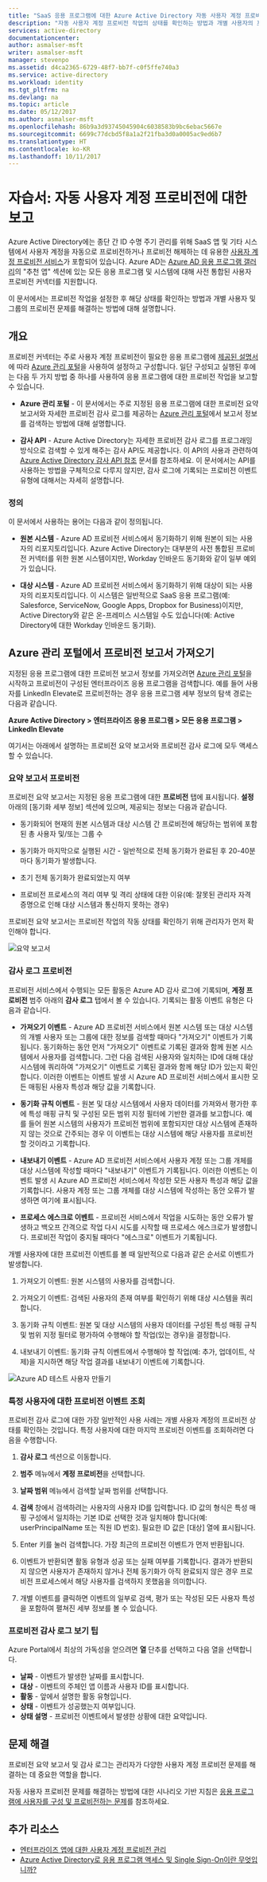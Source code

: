 ```yaml
---
title: "SaaS 응용 프로그램에 대한 Azure Active Directory 자동 사용자 계정 프로비전 보고 | Microsoft Docs"
description: "자동 사용자 계정 프로비전 작업의 상태를 확인하는 방법과 개별 사용자의 프로비전 문제를 해결하는 방법에 대해 알아봅니다."
services: active-directory
documentationcenter: 
author: asmalser-msft
writer: asmalser-msft
manager: stevenpo
ms.assetid: d4ca2365-6729-48f7-bb7f-c0f5ffe740a3
ms.service: active-directory
ms.workload: identity
ms.tgt_pltfrm: na
ms.devlang: na
ms.topic: article
ms.date: 05/12/2017
ms.author: asmalser-msft
ms.openlocfilehash: 86b9a3d93745045904c6038583b9bc6ebac5667e
ms.sourcegitcommit: 6699c77dcbd5f8a1a2f21fba3d0a0005ac9ed6b7
ms.translationtype: HT
ms.contentlocale: ko-KR
ms.lasthandoff: 10/11/2017
---
```

# <a name="tutorial-reporting-on-automatic-user-account-provisioning"></a>자습서: 자동 사용자 계정 프로비전에 대한 보고


Azure Active Directory에는 종단 간 ID 수명 주기 관리를 위해 SaaS 앱 및 기타 시스템에서 사용자 계정을 자동으로 프로비전하거나 프로비전 해제하는 데 유용한 [사용자 계정 프로비전 서비스](active-directory-saas-app-provisioning.md)가 포함되어 있습니다. Azure AD는 [Azure AD 응용 프로그램 갤러리](https://azuremarketplace.microsoft.com/en-us/marketplace/apps/category/azure-active-directory-apps?page=1&subcategories=featured)의 "추천 앱" 섹션에 있는 모든 응용 프로그램 및 시스템에 대해 사전 통합된 사용자 프로비전 커넥터를 지원합니다.

이 문서에서는 프로비전 작업을 설정한 후 해당 상태를 확인하는 방법과 개별 사용자 및 그룹의 프로비전 문제를 해결하는 방법에 대해 설명합니다.

## <a name="overview"></a>개요

프로비전 커넥터는 주로 사용자 계정 프로비전이 필요한 응용 프로그램에 [제공된 설명서](active-directory-saas-tutorial-list.md)에 따라 [Azure 관리 포털](https://portal.azure.com)을 사용하여 설정하고 구성합니다. 일단 구성되고 실행된 후에는 다음 두 가지 방법 중 하나를 사용하여 응용 프로그램에 대한 프로비전 작업을 보고할 수 있습니다.

* **Azure 관리 포털** - 이 문서에서는 주로 지정된 응용 프로그램에 대한 프로비전 요약 보고서와 자세한 프로비전 감사 로그를 제공하는 [Azure 관리 포털](https://portal.azure.com)에서 보고서 정보를 검색하는 방법에 대해 설명합니다.

* **감사 API** - Azure Active Directory는 자세한 프로비전 감사 로그를 프로그래밍 방식으로 검색할 수 있게 해주는 감사 API도 제공합니다. 이 API의 사용과 관련하여 [Azure Active Directory 감사 API 참조](active-directory-reporting-api-audit-reference.md) 문서를 참조하세요. 이 문서에서는 API를 사용하는 방법을 구체적으로 다루지 않지만, 감사 로그에 기록되는 프로비전 이벤트 유형에 대해서는 자세히 설명합니다.

### <a name="definitions"></a>정의

이 문서에서 사용하는 용어는 다음과 같이 정의됩니다.

* **원본 시스템** - Azure AD 프로비전 서비스에서 동기화하기 위해 원본이 되는 사용자의 리포지토리입니다. Azure Active Directory는 대부분의 사전 통합된 프로비전 커넥터를 위한 원본 시스템이지만, Workday 인바운드 동기화와 같이 일부 예외가 있습니다.

* **대상 시스템** - Azure AD 프로비전 서비스에서 동기화하기 위해 대상이 되는 사용자의 리포지토리입니다. 이 시스템은 일반적으로 SaaS 응용 프로그램(예: Salesforce, ServiceNow, Google Apps, Dropbox for Business)이지만, Active Directory와 같은 온-프레미스 시스템일 수도 있습니다(예: Active Directory에 대한 Workday 인바운드 동기화).


## <a name="getting-provisioning-reports-from-the-azure-management-portal"></a>Azure 관리 포털에서 프로비전 보고서 가져오기

지정된 응용 프로그램에 대한 프로비전 보고서 정보를 가져오려면 [Azure 관리 포털](https://portal.azure.com)을 시작하고 프로비전이 구성된 엔터프라이즈 응용 프로그램을 검색합니다. 예를 들어 사용자를 LinkedIn Elevate로 프로비전하는 경우 응용 프로그램 세부 정보의 탐색 경로는 다음과 같습니다.

**Azure Active Directory > 엔터프라이즈 응용 프로그램 > 모든 응용 프로그램 > LinkedIn Elevate**

여기서는 아래에서 설명하는 프로비전 요약 보고서와 프로비전 감사 로그에 모두 액세스할 수 있습니다.


### <a name="provisioning-summary-report"></a>요약 보고서 프로비전

프로비전 요약 보고서는 지정된 응용 프로그램에 대한 **프로비전** 탭에 표시됩니다. **설정** 아래의 [동기화 세부 정보] 섹션에 있으며, 제공되는 정보는 다음과 같습니다.

* 동기화되어 현재의 원본 시스템과 대상 시스템 간 프로비전에 해당하는 범위에 포함된 총 사용자 및/또는 그룹 수

* 동기화가 마지막으로 실행된 시간 - 일반적으로 전체 동기화가 완료된 후 20-40분마다 동기화가 발생합니다.

* 초기 전체 동기화가 완료되었는지 여부

* 프로비전 프로세스의 격리 여부 및 격리 상태에 대한 이유(예: 잘못된 관리자 자격 증명으로 인해 대상 시스템과 통신하지 못하는 경우)

프로비전 요약 보고서는 프로비전 작업의 작동 상태를 확인하기 위해 관리자가 먼저 확인해야 합니다.

 ![요약 보고서](./media/active-directory-saas-provisioning-reporting/summary_report.PNG)

### <a name="provisioning-audit-logs"></a>감사 로그 프로비전
프로비전 서비스에서 수행되는 모든 활동은 Azure AD 감사 로그에 기록되며, **계정 프로비전** 범주 아래의 **감사 로그** 탭에서 볼 수 있습니다. 기록되는 활동 이벤트 유형은 다음과 같습니다.

* **가져오기 이벤트** - Azure AD 프로비전 서비스에서 원본 시스템 또는 대상 시스템의 개별 사용자 또는 그룹에 대한 정보를 검색할 때마다 "가져오기" 이벤트가 기록됩니다. 동기화하는 동안 먼저 "가져오기" 이벤트로 기록된 결과와 함께 원본 시스템에서 사용자를 검색합니다. 그런 다음 검색된 사용자와 일치하는 ID에 대해 대상 시스템에 쿼리하여 "가져오기" 이벤트로 기록된 결과와 함께 해당 ID가 있는지 확인합니다. 이러한 이벤트는 이벤트 발생 시 Azure AD 프로비전 서비스에서 표시한 모든 매핑된 사용자 특성과 해당 값을 기록합니다. 

* **동기화 규칙 이벤트** - 원본 및 대상 시스템에서 사용자 데이터를 가져와서 평가한 후에 특성 매핑 규칙 및 구성된 모든 범위 지정 필터에 기반한 결과를 보고합니다. 예를 들어 원본 시스템의 사용자가 프로비전 범위에 포함되지만 대상 시스템에 존재하지 않는 것으로 간주되는 경우 이 이벤트는 대상 시스템에 해당 사용자를 프로비전할 것이라고 기록합니다. 

* **내보내기 이벤트** - Azure AD 프로비전 서비스에서 사용자 계정 또는 그룹 개체를 대상 시스템에 작성할 때마다 "내보내기" 이벤트가 기록됩니다. 이러한 이벤트는 이벤트 발생 시 Azure AD 프로비전 서비스에서 작성한 모든 사용자 특성과 해당 값을 기록합니다. 사용자 계정 또는 그룹 개체를 대상 시스템에 작성하는 동안 오류가 발생하면 여기에 표시됩니다.

* **프로세스 에스크로 이벤트** - 프로비전 서비스에서 작업을 시도하는 동안 오류가 발생하고 백오프 간격으로 작업 다시 시도를 시작할 때 프로세스 에스크로가 발생합니다. 프로비전 작업이 중지될 때마다 "에스크로" 이벤트가 기록됩니다.

개별 사용자에 대한 프로비전 이벤트를 볼 때 일반적으로 다음과 같은 순서로 이벤트가 발생합니다.

1. 가져오기 이벤트: 원본 시스템의 사용자를 검색합니다.

2. 가져오기 이벤트: 검색된 사용자의 존재 여부를 확인하기 위해 대상 시스템을 쿼리합니다.

3. 동기화 규칙 이벤트: 원본 및 대상 시스템의 사용자 데이터를 구성된 특성 매핑 규칙 및 범위 지정 필터로 평가하여 수행해야 할 작업(있는 경우)을 결정합니다.

4. 내보내기 이벤트: 동기화 규칙 이벤트에서 수행해야 할 작업(예: 추가, 업데이트, 삭제)을 지시하면 해당 작업 결과를 내보내기 이벤트에 기록합니다.

![Azure AD 테스트 사용자 만들기](./media/active-directory-saas-provisioning-reporting/audit_logs.PNG)


### <a name="looking-up-provisioning-events-for-a-specific-user"></a>특정 사용자에 대한 프로비전 이벤트 조회

프로비전 감사 로그에 대한 가장 일반적인 사용 사례는 개별 사용자 계정의 프로비전 상태를 확인하는 것입니다. 특정 사용자에 대한 마지막 프로비전 이벤트를 조회하려면 다음을 수행합니다.

1. **감사 로그** 섹션으로 이동합니다.

2. **범주** 메뉴에서 **계정 프로비전**을 선택합니다.

3. **날짜 범위** 메뉴에서 검색할 날짜 범위를 선택합니다.

4. **검색** 창에서 검색하려는 사용자의 사용자 ID를 입력합니다. ID 값의 형식은 특성 매핑 구성에서 일치하는 기본 ID로 선택한 것과 일치해야 합니다(예: userPrincipalName 또는 직원 ID 번호). 필요한 ID 값은 [대상] 열에 표시됩니다.

5. Enter 키를 눌러 검색합니다. 가장 최근의 프로비전 이벤트가 먼저 반환됩니다.

6. 이벤트가 반환되면 활동 유형과 성공 또는 실패 여부를 기록합니다. 결과가 반환되지 않으면 사용자가 존재하지 않거나 전체 동기화가 아직 완료되지 않은 경우 프로비전 프로세스에서 해당 사용자를 검색하지 못했음을 의미합니다.

7. 개별 이벤트를 클릭하면 이벤트의 일부로 검색, 평가 또는 작성된 모든 사용자 특성을 포함하여 펼쳐진 세부 정보를 볼 수 있습니다.


### <a name="tips-for-viewing-the-provisioning-audit-logs"></a>프로비전 감사 로그 보기 팁

Azure Portal에서 최상의 가독성을 얻으려면 **열** 단추를 선택하고 다음 열을 선택합니다.

* **날짜** - 이벤트가 발생한 날짜를 표시합니다.
* **대상** - 이벤트의 주체인 앱 이름과 사용자 ID를 표시합니다.
* **활동** - 앞에서 설명한 활동 유형입니다.
* **상태** - 이벤트가 성공했는지 여부입니다.
* **상태 설명** - 프로비전 이벤트에서 발생한 상황에 대한 요약입니다.


## <a name="troubleshooting"></a>문제 해결

프로비전 요약 보고서 및 감사 로그는 관리자가 다양한 사용자 계정 프로비전 문제를 해결하는 데 중요한 역할을 합니다.

자동 사용자 프로비전 문제를 해결하는 방법에 대한 시나리오 기반 지침은 [응용 프로그램에 사용자를 구성 및 프로비전하는 문제](active-directory-application-provisioning-content-map.md)를 참조하세요.


## <a name="additional-resources"></a>추가 리소스

* [엔터프라이즈 앱에 대한 사용자 계정 프로비전 관리](active-directory-enterprise-apps-manage-provisioning.md)
* [Azure Active Directory로 응용 프로그램 액세스 및 Single Sign-On이란 무엇입니까?](active-directory-appssoaccess-whatis.md)
